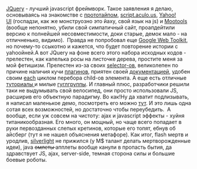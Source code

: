 <a href="http://jquery.com">JQuery</a> - лучший javascript фреймворк. Такое заявления я делаю, основываясь на знакомстве с <a href="http://ru.wikipedia.org/wiki/Prototype">прототайпом</a>, <a href="http://ru.wikipedia.org/wiki/Script.aculo.us">script.aculo.us</a>, <a href="http://ru.wikipedia.org/wiki/Yahoo_UI_Library">Yahoo! UI</a>&nbsp;(госпадзи, как же монструозно это йаху, свой язык на js) и <a href="http://ru.wikipedia.org/wiki/MooTools">Mootools</a> (вообще&nbsp;непонятно, убили свой симпатичный сайт, проапдейтили версию к полнейшей несовместимости, доки старые, демок мало - на отличненько, видимо). &nbsp;Правда не попробовал еще <a href="http://code.google.com/webtoolkit/">Google Web Toolkit</a>, но почему-то ссыкотно и кажется, что будет повторение истории с yahooйней.А вот JQuery на фоне всего этого набора исходных кодов - прелестен, как капелька росы на листочке дерева, простите меня за мой фетишизм. Прелестен из-за своих <a href="http://docs.jquery.com/Selectors">selector-ов</a>, великолепен по причине наличия кучи <a href="http://jquery.com/plugins/">плагинов</a>, приятен своей <a href="http://docs.jquery.com/">документацией</a>, удобен своим <a href="http://docs.jquery.com/Each">each</a> циклом перебора child-ов элемента. А еще есть отличные <a href="http://docs.jquery.com/Tutorials">туториалы </a>и милые <a href="http://docs.jquery.com/Discussion">гуглгруппы</a>. И главный плюс, разработчики решили таки не выдумывать свой велосипед, они просто использовали JS, расширив его объектную парадигму. Во как!Ну да хватит подлизывать, я написал маленькое демо, посмотреть его можно <a href="http://www.mindcollapse.com/media/etc/jquery/">тут</a>. И это лишь одна сотая всех возможностей, но достаточно чтобы переубедить.&nbsp; А вообще, если уж совсем на чистоту: ajax и javascript эффекты - хуйня титаникообразная. Его много, он мощный, но чаще всего попадает в руки первозданных слепых кретинов, которые его топят, ебнув об айсберг (тут я не нашел объяснения метафоре). Как итог, flash мертв и уродлив, <a href="http://ru.wikipedia.org/wiki/Silverlight">silverlight</a> не прижился (у M$ талант делать мертворожденные идеи), java <span style="text-decoration: line-through;">омлеты </span>апплеты вообще канули в пропасть бытия, да здравствует JS, ajax, server-side, темная сторона силы и большие боевые роботы.